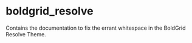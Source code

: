 # boldgrid_resolve
Contains the documentation to fix the errant whitespace in the BoldGrid Resolve Theme.
